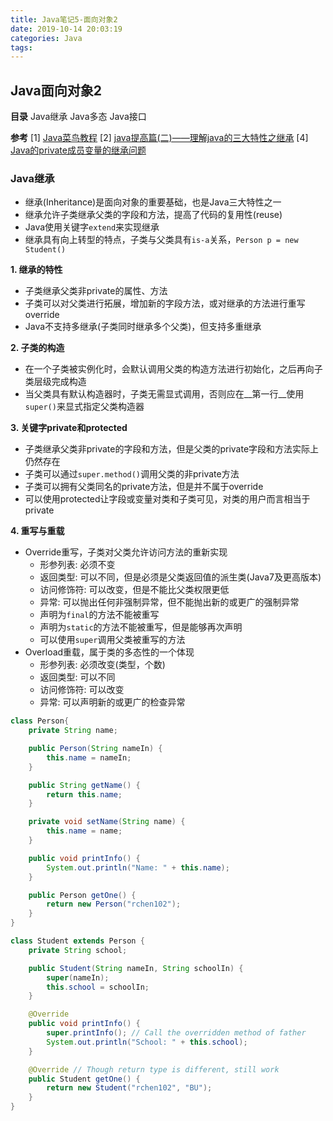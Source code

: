 ```yaml
---
title: Java笔记5-面向对象2
date: 2019-10-14 20:03:19
categories: Java
tags:
---
```

## Java面向对象2
__目录__
Java继承
Java多态
Java接口

__参考__
[1] [Java菜鸟教程](https://www.runoob.com/java/java-tutorial.html) 
[2] [java提高篇(二)——理解java的三大特性之继承](https://www.cnblogs.com/chenssy/p/3354884.html)
[4] [Java的private成员变量的继承问题](https://www.cnblogs.com/yulianggo/p/10417229.html)

### Java继承
- 继承(Inheritance)是面向对象的重要基础，也是Java三大特性之一
- 继承允许子类继承父类的字段和方法，提高了代码的复用性(reuse)
- Java使用关键字`extend`来实现继承
- 继承具有向上转型的特点，子类与父类具有`is-a`关系，`Person p = new Student()`

__1. 继承的特性__
- 子类继承父类非private的属性、方法
- 子类可以对父类进行拓展，增加新的字段方法，或对继承的方法进行重写override
- Java不支持多继承(子类同时继承多个父类)，但支持多重继承

<!-- more -->

__2. 子类的构造__
- 在一个子类被实例化时，会默认调用父类的构造方法进行初始化，之后再向子类层级完成构造
- 当父类具有默认构造器时，子类无需显式调用，否则应在__第一行__使用`super()`来显式指定父类构造器

__3. 关键字private和protected__
- 子类继承父类非private的字段和方法，但是父类的private字段和方法实际上仍然存在
- 子类可以通过`super.method()`调用父类的非private方法
- 子类可以拥有父类同名的private方法，但是并不属于override
- 可以使用protected让字段或变量对类和子类可见，对类的用户而言相当于private

__4. 重写与重载__
- Override重写，子类对父类允许访问方法的重新实现
    + 形参列表: 必须不变
    + 返回类型: 可以不同，但是必须是父类返回值的派生类(Java7及更高版本)
    + 访问修饰符: 可以改变，但是不能比父类权限更低
    + 异常: 可以抛出任何非强制异常，但不能抛出新的或更广的强制异常
    + 声明为`final`的方法不能被重写
    + 声明为`static`的方法不能被重写，但是能够再次声明
    + 可以使用`super`调用父类被重写的方法
- Overload重载，属于类的多态性的一个体现
    + 形参列表: 必须改变(类型，个数)
    + 返回类型: 可以不同
    + 访问修饰符: 可以改变
    + 异常: 可以声明新的或更广的检查异常

```java
class Person{
    private String name;

    public Person(String nameIn) {
        this.name = nameIn;
    }

    public String getName() {
        return this.name;
    }

    private void setName(String name) {
        this.name = name;
    }

    public void printInfo() {
        System.out.println("Name: " + this.name);
    }

    public Person getOne() {
        return new Person("rchen102");
    }
}

class Student extends Person {
    private String school;

    public Student(String nameIn, String schoolIn) {
        super(nameIn);
        this.school = schoolIn;
    }

    @Override
    public void printInfo() {
        super.printInfo(); // Call the overridden method of father
        System.out.println("School: " + this.school);
    }

    @Override // Though return type is different, still work
    public Student getOne() {
        return new Student("rchen102", "BU");
    }
}
```